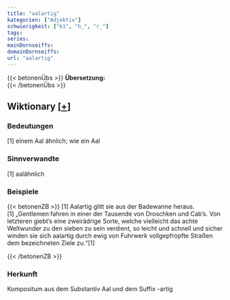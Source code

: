 ```yaml
---
title: "aalartig"
kategorien: ["Adjektiv"]
schwierigkeit: ["k1", "h_", "r_"]
tags:
series:
mainDornseiffs:
domainDornseiffs:
url: "aalartig"
---
```


{{< betonenÜbs >}}
**Übersetzung:**  
{{< /betonenÜbs >}}

## Wiktionary [[+](https://de.wiktionary.org/wiki/aalartig)]

### Bedeutungen
[1] einem Aal ähnlich; wie ein Aal  

### Sinnverwandte
[1] aalähnlich  

### Beispiele
{{< betonenZB >}}
[1] Aalartig glitt sie aus der Badewanne heraus.  
[1] „Gentlemen fahren in einer der Tausende von Droschken und Cab’s. Von letzteren giebt’s eine zweirädrige Sorte, welche vielleicht das achte Weltwunder zu den sieben zu sein verdient, so leicht und schnell und sicher winden sie sich aalartig durch ewig von Fuhrwerk vollgepfropfte Straßen dem bezeichneten Ziele zu.“[1]  

{{< /betonenZB >}}
### Herkunft
Kompositum aus dem Substantiv Aal und dem Suffix -artig  


